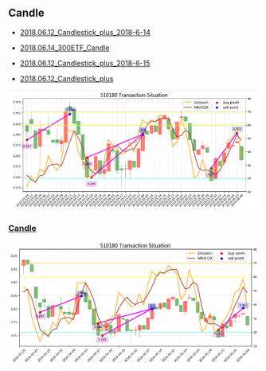 ## Candle
* [2018.06.12_Candlestick_plus_2018-6-14](http://nbviewer.jupyter.org/github/bitbyte27/PythonQuant/blob/master/Candle/2018.06.12_Candlestick_plus_2018-6-14.ipynb)

* [2018.06.14_300ETF_Candle](http://nbviewer.jupyter.org/github/bitbyte27/PythonQuant/blob/master/Candle/2018.06.14_300ETF_Candle.ipynb)

* [2018.06.12_Candlestick_plus_2018-6-15](http://nbviewer.jupyter.org/github/bitbyte27/PythonQuant/blob/master/Candle/2018.06.12_Candlestick_plus_2018-6-15.ipynb)

* [2018.06.12_Candlestick_plus](http://nbviewer.jupyter.org/github/bitbyte27/PythonQuant/blob/master/Candle/2018.06.12_Candlestick_plus.ipynb)

![](510180TS.png)

### [Candle](http://nbviewer.jupyter.org/github/bitbyte27/PythonQuant/tree/master/Candle/)
![](20180623.png)
